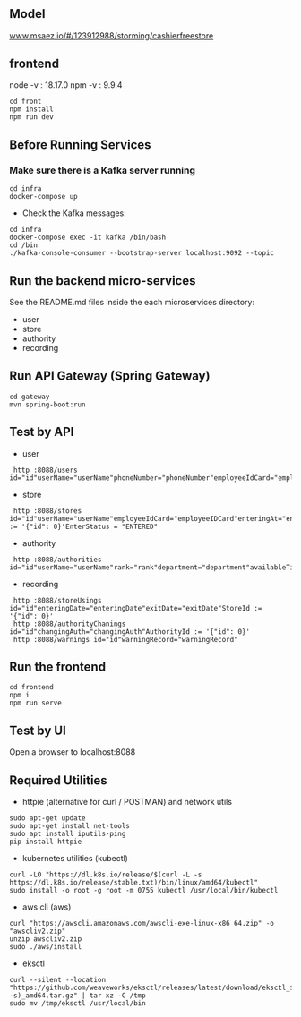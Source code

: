 # 

## Model
www.msaez.io/#/123912988/storming/cashierfreestore

## frontend
node -v : 18.17.0
npm -v : 9.9.4


```
cd front
npm install
npm run dev
```


## Before Running Services
### Make sure there is a Kafka server running
```
cd infra
docker-compose up
```
- Check the Kafka messages:
```
cd infra
docker-compose exec -it kafka /bin/bash
cd /bin
./kafka-console-consumer --bootstrap-server localhost:9092 --topic
```

## Run the backend micro-services
See the README.md files inside the each microservices directory:

- user
- store
- authority
- recording


## Run API Gateway (Spring Gateway)
```
cd gateway
mvn spring-boot:run
```

## Test by API
- user
```
 http :8088/users id="id"userName="userName"phoneNumber="phoneNumber"employeeIdCard="employeeIDCard"rank="rank"department="department"availableTime="availableTime"
```
- store
```
 http :8088/stores id="id"userName="userName"employeeIdCard="employeeIDCard"enteringAt="enteringAt"exitAt="exitAt"availableStartAt="availableStartAt"availableEndAt="availableEndAt"UserId := '{"id": 0}'EnterStatus = "ENTERED"
```
- authority
```
 http :8088/authorities id="id"userName="userName"rank="rank"department="department"availableTime="availableTime"
```
- recording
```
 http :8088/storeUsings id="id"enteringDate="enteringDate"exitDate="exitDate"StoreId := '{"id": 0}'
 http :8088/authorityChanings id="id"changingAuth="changingAuth"AuthorityId := '{"id": 0}'
 http :8088/warnings id="id"warningRecord="warningRecord"
```


## Run the frontend
```
cd frontend
npm i
npm run serve
```

## Test by UI
Open a browser to localhost:8088

## Required Utilities

- httpie (alternative for curl / POSTMAN) and network utils
```
sudo apt-get update
sudo apt-get install net-tools
sudo apt install iputils-ping
pip install httpie
```

- kubernetes utilities (kubectl)
```
curl -LO "https://dl.k8s.io/release/$(curl -L -s https://dl.k8s.io/release/stable.txt)/bin/linux/amd64/kubectl"
sudo install -o root -g root -m 0755 kubectl /usr/local/bin/kubectl
```

- aws cli (aws)
```
curl "https://awscli.amazonaws.com/awscli-exe-linux-x86_64.zip" -o "awscliv2.zip"
unzip awscliv2.zip
sudo ./aws/install
```

- eksctl 
```
curl --silent --location "https://github.com/weaveworks/eksctl/releases/latest/download/eksctl_$(uname -s)_amd64.tar.gz" | tar xz -C /tmp
sudo mv /tmp/eksctl /usr/local/bin
```
